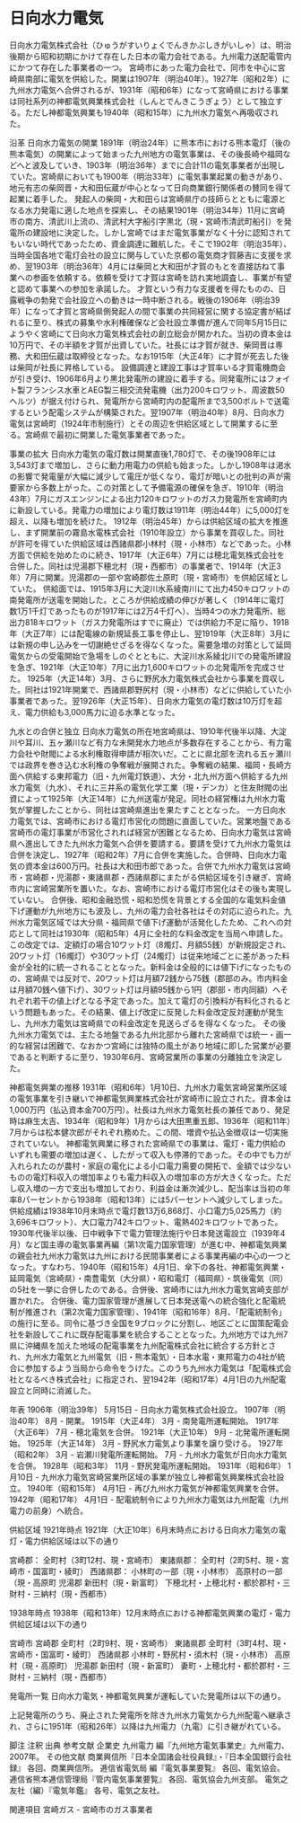 # 日向水力電気

日向水力電気株式会社（ひゅうがすいりょくでんきかぶしきがいしゃ）は、明治後期から昭和初期にかけて存在した日本の電力会社である。九州電力送配電管内にかつて存在した事業者の一つ。
宮崎市にあった電力会社で、同市を中心に宮崎県南部に電気を供給した。開業は1907年（明治40年）。1927年（昭和2年）に九州水力電気へ合併されるが、1931年（昭和6年）になって宮崎県における事業は同社系列の神都電気興業株式会社（しんとでんきこうぎょう）として独立する。ただし神都電気興業も1940年（昭和15年）に九州水力電気へ再吸収された。

沿革
日向水力電気の開業
1891年（明治24年）に熊本市における熊本電灯（後の熊本電気）の開業によって始まった九州地方の電気事業は、その後長崎や福岡などへと波及していき、1903年（明治36年）までに合計11の電気事業者が出現していた。宮崎県においても1900年（明治33年）に電気事業起業の動きがあり、地元有志の柴岡晋・大和田伝蔵が中心となって日向商業銀行関係者の賛同を得て起業に着手した。
発起人の柴岡・大和田らは宮崎県庁の技師らとともに電源となる水力発電に適した地点を探索し、その結果1901年（明治34年）11月に宮崎市の南方、清武川上流の、清武村大字船引字黒北（現・宮崎市清武町船引）を発電所の建設地に決定した。しかし宮崎ではまだ電気事業がなく十分に認知されてもいない時代であったため、資金調達に難航した。そこで1902年（明治35年）、当時全国各地で電灯会社の設立に関与していた京都の電気商才賀藤吉に支援を求め、翌1903年（明治36年）4月には柴岡と大和田が才賀のもとを直接訪ねて事業への参画を依頼する。依頼を受けて才賀は宮崎を訪れ実地調査し、事業が有望と認めて事業への参加を承諾した。
才賀という有力な支援者を得たものの、日露戦争の勃発で会社設立への動きは一時中断される。戦後の1906年（明治39年）になって才賀と宮崎県側発起人の間で事業の共同経営に関する協定書が結ばれるに至り、株式の募集や水利権確保など会社設立準備が進んで同年5月15日にようやく宮崎にて日向水力電気株式会社の創立総会が開かれた。当初の資本金は10万円で、その半額を才賀が出資していた。社長には才賀が就き、柴岡晋は専務、大和田伝蔵は取締役となった。なお1915年（大正4年）に才賀が死去した後は柴岡が社長に昇格している。
設備調達と建設工事は才賀率いる才賀電機商会が引き受け、1906年6月より黒北発電所の建設に着手する。同発電所にはフォイト製フランシス水車とAEG製三相交流発電機（出力200キロワット、周波数50ヘルツ）が据え付けられ、発電所から宮崎町内の配電所まで3,500ボルトで送電するという配電システムが構築された。翌1907年（明治40年）8月、日向水力電気は宮崎町（1924年市制施行）とその周辺を供給区域として開業するに至る。宮崎県で最初に開業した電気事業者であった。

事業の拡大
日向水力電気の電灯数は開業直後1,780灯で、その後1908年には3,543灯まで増加し、さらに動力用電力の供給も始まった。しかし1908年は渇水の影響で発電量が大幅に減少して電圧が低くなり、電灯が暗いとの批判の声が需要家から多数上がった。この対策として予備電源の確保を急ぎ、1910年（明治43年）7月にガスエンジンによる出力120キロワットのガス力発電所を宮崎町内に新設している。発電力の増加により電灯数は1911年（明治44年）に5,000灯を超え、以降も増加を続けた。
1912年（明治45年）からは供給区域の拡大を推進し、まず開業前の霧島水電株式会社（1910年設立）から事業を買収した。同社が許可を得ていた供給区域は西諸県郡小林村（現・小林市）などであった。小林方面で供給を始めたのに続き、1917年（大正6年）7月には穂北電気株式会社を合併した。同社は児湯郡下穂北村（現・西都市）の事業者で、1914年（大正3年）7月に開業。児湯郡の一部や宮崎郡佐土原町（現・宮崎市）を供給区域としていた。
供給面では、1915年3月に大淀川水系綾南川にて出力450キロワットの南発電所が送電を開始した。ところが供給成績の伸びが著しく（1914年に電灯数1万1千灯であったものが1917年には2万4千灯へ）、当時4つの水力発電所、総出力818キロワット（ガス力発電所はすでに廃止）では供給力不足に陥り、1918年（大正7年）には配電線の新規延長工事を停止し、翌1919年（大正8年）3月には新規の申し込みを一切謝絶せざるを得なくなった。需要急増の対策として延岡電気からの受電開始で急場をしのぐとともに、大淀川水系綾北川での発電所建設を急ぎ、1921年（大正10年）7月に出力1,600キロワットの北発電所を完成させた。
1925年（大正14年）3月、さらに野尻水力電気株式会社から事業を買収した。同社は1921年開業で、西諸県郡野尻村（現・小林市）などに供給していた小事業者であった。翌1926年（大正15年）、日向水力電気の電灯数は10万灯を超え、電力供給も3,000馬力に迫る水準となった。

九水との合併と独立
日向水力電気の所在地宮崎県は、1910年代後半以降、大淀川や耳川、五ヶ瀬川など有力な未開発水力地点が多数存在することから、有力電力会社や財閥による水利権取得申請が相次いだ。ことに県北部を流れる五ヶ瀬川では政界を巻き込む水利権の争奪戦が展開された。争奪戦の結果、福岡・長崎方面へ供給する東邦電力（旧・九州電灯鉄道）、大分・北九州方面へ供給する九州水力電気（九水）、それに三井系の電気化学工業（現・デンカ）と住友財閥の出資によって1925年（大正14年）に九州送電が発足。同社の経営権は九州水力電気が掌握したことから、同社は宮崎県進出を果たすこととなった。
一方日向水力電気では、宮崎市における電灯市営化の問題に直面していた。営業地盤である宮崎市の電灯事業が市営化されれば経営が困難となるため、日向水力電気は宮崎県へ進出してきた九州水力電気へ合併を要請する。要請を受けて九州水力電気は合併を決定し、1927年（昭和2年）7月に合併を実施した。合併時、日向水力電気の資本金は600万円。社長は大和田市郎であった。合併で九州水力電気は宮崎市・宮崎郡・児湯郡・東諸県郡・西諸県郡にまたがる供給区域を引き継ぎ、宮崎市内に宮崎営業所を置いた。なお、宮崎市における電灯市営化はその後も実現していない。
合併後、昭和金融恐慌・昭和恐慌を背景とする全国的な電気料金値下げ運動が九州地方にも波及し、九州の電力会社各社はその対応に迫られた。九州水力電気区域では大分県・福岡県で値下げ運動が活発化したため、これへの対応として同社は1930年（昭和5年）4月に全社的な料金改定を当局へ申請した。この改定では、定額灯の場合10ワット灯（8燭灯、月額55銭）が新規設定され、20ワット灯（16燭灯）や30ワット灯（24燭灯）は従来地域ごとに差があった料金が全社的に統一されることとなった。新料金は全般的には値下げになったものの、宮崎県では反対で、20ワット灯は月額72銭から75銭（郡部のみ。市内料金は月額70銭へ値下げ）、30ワット灯は月額95銭から1円（郡部・市内同額）へそれぞれ若干の値上げとなる予定であった。加えて電灯の引換料が有料化されるという問題もあった。その結果、値上げ改定に反発した料金改定反対運動が発生し、九州水力電気は宮崎県での料金改定を見送らざるを得なくなった。
その後九州水力電気では、主たる地盤である九州北部から離れた宮崎県では統一・画一的な経営は困難で、なおかつ宮崎には独特の風土があり地域に即した営業が必要であると判断するに至り、1930年6月、宮崎営業所の事業の分離独立を決定した。

神都電気興業の推移
1931年（昭和6年）1月10日、九州水力電気宮崎営業所区域の電気事業を引き継いで神都電気興業株式会社が宮崎市に設立された。資本金は1,000万円（払込資本金700万円）。社長は九州水力電気社長の兼任であり、発足時は麻生太吉、1934年（昭和9年）1月からは大田黒重五郎、1936年（昭和11年）7月からは松本健次郎がそれぞれ務めた。この間、増資や払込金徴収は一切実施されていない。
神都電気興業に移された宮崎県での事業は、電灯・電力供給のいずれも需要の増加は遅く、したがって収入も停滞的であった。その中でも力が入れられたのが農村・家庭の電化による小口電力需要の開拓で、金額では少ないものの電灯料収入の増加率よりも電力料収入の増加率の方が大きくなった。ただし収入増の一方で支出も増加しており、利益金は漸次減少し、配当率は当初の年率8パーセントから1938年（昭和13年）には5パーセントへ減少してしまった。供給成績は1938年10月末時点で電灯数13万6,868灯、小口電力5,025馬力（約3,696キロワット）、大口電力742キロワット、電熱402キロワットであった。
1930年代後半以後、日中戦争下で電力管理法施行や日本発送電設立（1939年4月）など国主導の電気事業再編（第1次電力国家管理）が進む中、神都電気興業の親会社九州水力電気は九州における民間事業者による事業再編の中心の一つとなった。すなわち、1940年（昭和15年）4月1日、傘下の各社、神都電気興業・延岡電気（宮崎県）・南豊電気（大分県）・昭和電灯（福岡県）・筑後電気（同）の5社を一挙に合併したのである。合併後、宮崎市には九州水力電気宮崎支部が置かれた。
合併後、電力国家管理が進展して日本発送電への統合強化と配電統制が推進され（第2次電力国家管理）、1941年（昭和16年）8月、「配電統制令」の施行に至る。同令に基づき全国を9ブロックに分割し、地区ごとに国策配電会社を新設してこれに既存配電事業を統合することとなった。九州地方では九州7県に沖縄県を加えた地域の配電事業を九州配電株式会社に統合する方針とされ、九州水力電気と九州電気（旧・熊本電気）・日本水電・東邦電力の4社が統合に参加するよう当局から命令をうけた。このうち九州水力電気は「配電株式会社となるべき株式会社」に指定され、翌1942年（昭和17年）4月1日の九州配電設立と同時に消滅した。

年表
1906年（明治39年）
5月15日 - 日向水力電気株式会社設立。
1907年（明治40年）
8月 - 開業。
1915年（大正4年）
3月 - 南発電所運転開始。
1917年（大正6年）
7月 - 穂北電気を合併。
1921年（大正10年）
9月 - 北発電所運転開始。
1925年（大正14年）
3月 - 野尻水力電気より事業を譲り受ける。
1927年（昭和2年）
3月 - 岩瀬川発電所運転開始。
7月 - 九州水力電気が日向水力電気を合併。
1928年（昭和3年）
11月 - 野尻発電所運転開始。
1931年（昭和6年）
1月10日 - 九州水力電気宮崎営業所区域の事業が独立し神都電気興業株式会社設立。
1940年（昭和15年）
4月1日 - 再び九州水力電気が神都電気興業を合併。
1942年（昭和17年）
4月1日 - 配電統制令により九州水力電気は九州配電（九州電力の前身）へ統合。

供給区域
1921年時点
1921年（大正10年）6月末時点における日向水力電気の電灯・電力供給区域は以下の通り

宮崎郡：
全町村（3町12村、現・宮崎市）
東諸県郡：
全町村（2町5村、現・宮崎市・国富町・綾町）
西諸県郡：
小林町の一部（現・小林市）
高原村の一部（現・高原町
児湯郡
新田村（現・新富町）
下穂北村・上穂北村・都於郡村・三財村・三納村（現・西都市）

1938年時点
1938年（昭和13年）12月末時点における神都電気興業の電灯・電力供給区域は以下の通り

宮崎市
宮崎郡
全町村（2町9村、現・宮崎市）
東諸県郡
全町村（3町4村、現・宮崎市・国富町・綾町）
西諸県郡
小林町・野尻村・須木村（現・小林市）
高原村（現・高原町）
児湯郡
新田村（現・新富町）
妻町・上穂北村・都於郡村・三財村・三納村（現・西都市）

発電所一覧
日向水力電気・神都電気興業が運転していた発電所は以下の通り。

上記発電所のうち、廃止された発電所を除き九州水力電気から九州配電へ継承され、さらに1951年（昭和26年）以降は九州電力（九電）に引き継がれている。

脚注
注釈
出典
参考文献
企業史
九州電力 編『九州地方電気事業史』九州電力、2007年。 
その他文献
商業興信所『日本全国諸会社役員録』・『日本全国銀行会社録』 各回、商業興信所。 
逓信省電気局 編『電気事業要覧』 各回、電気協会。 
逓信省熊本逓信管理局『管内電気事業要覧』 各回、電気協会九州支部。 
電気之友社（編）『電気年鑑』 各号、電気之友社。

関連項目
宮崎ガス - 宮崎市のガス事業者